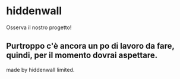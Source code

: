 # hiddenwall
Osserva il nostro progetto!

## Purtroppo c'è ancora un po di lavoro da fare, quindi, per il momento dovrai aspettare.

made by hiddenwall limited.
